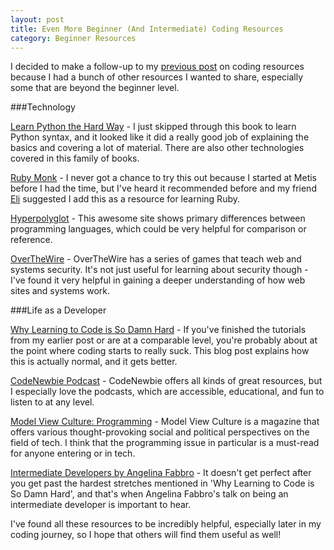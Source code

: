 ```yaml
---
layout: post
title: Even More Beginner (And Intermediate) Coding Resources
category: Beginner Resources
---
```


I decided to make a follow-up to my
[previous post](/2015/05/09/teaching-yourself-how-to-code-a-bunch-of-beginner-coding-resources)
on coding resources because I had a bunch of other resources I wanted to share,
especially some that are beyond the beginner level.

###Technology

[Learn Python the Hard Way](http://learnpythonthehardway.org/book/index.html) -
I just skipped through this book to learn Python syntax, and it looked like it
did a really good job of explaining the basics and covering a lot of material.
There are also other technologies covered in this family of books.

[Ruby Monk](https://rubymonk.com) - I never got a chance to try this out
because I started at Metis before I had the time, but I've heard it recommended
before and my friend [Eli](https://twitter.com/monkeypatchr) suggested I add this
as a resource for learning Ruby.

[Hyperpolyglot](http://hyperpolyglot.org) - This awesome site shows
primary differences between programming languages, which could be very helpful
for comparison or reference.

[OverTheWire](http://overthewire.org/wargames/) - OverTheWire has a series of
games that teach web and systems security. It's not just useful for learning
about security though - I've found it very helpful in gaining a deeper
understanding of how web sites and systems work.

###Life as a Developer

[Why Learning to Code is So Damn Hard](http://www.vikingcodeschool.com/posts/why-learning-to-code-is-so-damn-hard) -
If you've finished the tutorials from my earlier post or are at a comparable
level, you're probably about at the point where coding starts to really suck.
This blog post explains how this is actually normal, and it gets better.

[CodeNewbie Podcast](http://www.codenewbie.org/podcast) - CodeNewbie offers all
kinds of great resources, but I especially love the podcasts, which are
accessible, educational, and fun to listen to at any level.

[Model View Culture: Programming](https://modelviewculture.com/issues/programming) -
Model View Culture is a magazine that offers various thought-provoking social
and political perspectives on the field of tech. I think that the programming
issue in particular is a must-read for anyone entering or in tech.

[Intermediate Developers by Angelina Fabbro](https://youtu.be/v0TFmdO4ZP0) -
It doesn't get perfect after you get past the hardest stretches mentioned in
'Why Learning to Code is So Damn Hard', and that's when Angelina Fabbro's talk
on being an intermediate developer is important to hear.

I've found all these resources to be incredibly helpful, especially later in my
coding journey, so I hope that others will find them useful as well!
